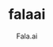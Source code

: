 ---
layout: project

permalink: /projetos/falaai/

highlight: novo

title: falaai
subtitle: "Fala.ai"

duration: 2021 - Hoje

excerpt: "Sistema Eletrônico de Informações ao Cidadão (e-SIC) da  Fundação Hospital Santa Lydia. A ouvidoria é o instrumento de comunicação e participação do cidadão no aperfeiçoamento dos serviços prestados pela Fundação Hospital Santa Lydia à sociedade. Através do Sistema Eletrônico de Informações ao Cidadão (e-SIC), Fala.ai é assegurado a todos os interessados o direito de solicitar informações, registrar reclamações e sugestões, apontar problemas ou sugerir modificações aos serviços prestados pela Fundação."

categories: 
 - projects
 - tools
 
tags:
  - php
  - javascript
  - bootstrap
  - phpmailer
  - fontawesome
  - fileinput
  - e-sic
  - ouvidoria
  - fhsl
  - hospital
---